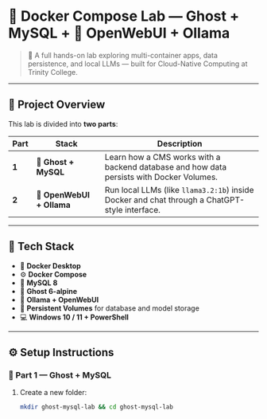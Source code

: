 # 🐋 Docker Compose Lab — Ghost + MySQL + 🧠 OpenWebUI + Ollama

> 🚀 A full hands-on lab exploring multi-container apps, data persistence, and local LLMs — built for Cloud-Native Computing at Trinity College.

---

## 🧱 Project Overview

This lab is divided into **two parts**:

| Part | Stack | Description |
|------|--------|-------------|
| **1** | 📰 **Ghost + MySQL** | Learn how a CMS works with a backend database and how data persists with Docker Volumes. |
| **2** | 🤖 **OpenWebUI + Ollama** | Run local LLMs (like `llama3.2:1b`) inside Docker and chat through a ChatGPT-style interface. |

---

## 🧰 Tech Stack
- 🐳 **Docker Desktop**
- ⚙️ **Docker Compose**
- 🧱 **MySQL 8**
- 👻 **Ghost 6-alpine**
- 🤖 **Ollama + OpenWebUI**
- 💾 **Persistent Volumes** for database and model storage
- 💻 **Windows 10 / 11 + PowerShell**

---

## ⚙️ Setup Instructions

### 📰 Part 1 — Ghost + MySQL
1. Create a new folder:
   ```bash
   mkdir ghost-mysql-lab && cd ghost-mysql-lab
